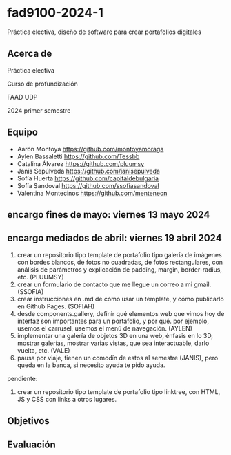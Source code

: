 # fad9100-2024-1

Práctica electiva, diseño de software para crear portafolios digitales

## Acerca de

Práctica electiva

Curso de profundización

FAAD UDP

2024 primer semestre

## Equipo

- Aarón Montoya <https://github.com/montoyamoraga>
- Aylen Bassaletti <https://github.com/Tessbb>
- Catalina Álvarez <https://github.com/pluumsy>
- Janis Sepúlveda <https://github.com/janisepulveda>
- Sofía Huerta <https://github.com/capitaldebulgaria>
- Sofía Sandoval <https://github.com/ssofiasandoval>
- Valentina Montecinos <https://github.com/menteneon>

## encargo fines de mayo: viernes 13 mayo 2024

## encargo mediados de abril: viernes 19 abril 2024

1. crear un repositorio tipo template de portafolio tipo galería de imágenes con bordes blancos, de fotos no cuadradas, de fotos rectangulares, con análisis de parámetros y explicación de padding, margin, border-radius, etc. (PLUUMSY)
2. crear un formulario de contacto que me llegue un correo a mi gmail. (SSOFIA)
3. crear instrucciones en .md de cómo usar un template, y cómo publicarlo en Github Pages. (SOFIAH)
4. desde components.gallery, definir qué elementos web que vimos hoy de interfaz son importantes para un portafolio, y por qué. por ejemplo, usemos el carrusel, usemos el menú de navegación. (AYLEN)
5. implementar una galería de objetos 3D en una web, énfasis en lo 3D, mostrar galerías, mostrar varias vistas, que sea interactuable, darlo vuelta, etc. (VALE)
6. pausa por viaje, tienen un comodín de estos al semestre (JANIS), pero queda en la banca, si necesito ayuda te pido ayuda.

pendiente:

1. crear un repositorio tipo template de portafolio tipo linktree, con HTML, JS y CSS con links a otros lugares.

## Objetivos

## Evaluación
